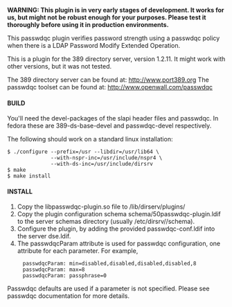 **WARNING: This plugin is in very early stages of development. It works
for us, but might not be robust enough for your purposes. Please test
it thoroughly before using it in production environments.**


This passwdqc plugin verifies password strength using a passwdqc
policy when there is a LDAP Password Modify Extended Operation.

This is a plugin for the 389 directory server, version 1.2.11. It
might work with other versions, but it was not tested.

The 389 directory server can be found at: http://www.port389.org
The passwdqc toolset can be found at: http://www.openwall.com/passwdqc


#### BUILD

You'll need the devel-packages of the slapi header files and passwdqc.
In fedora these are 389-ds-base-devel and passwdqc-devel respectively.

The following should work on a standard linux installation:

```
$ ./configure --prefix=/usr --libdir=/usr/lib64 \
              --with-nspr-inc=/usr/include/nspr4 \
              --with-ds-inc=/usr/include/dirsrv
$ make
$ make install
```

#### INSTALL

1. Copy the libpasswdqc-plugin.so file to <ds-base>/lib/dirserv/plugins/
2. Copy the plugin configuration schema schema/50passwdqc-plugin.ldif to
   the server schemas directory (usually /etc/dirsrv/<slapd-dir>/schema).
3. Configure the plugin, by adding the provided passwdqc-conf.ldif
   into the server dse.ldif.
3. The passwdqcParam attribute is used for passwdqc configuration, one
   attribute for each parameter. For example,
```
     passwdqcParam: min=disabled,disabled,disabled,disabled,8
     passwdqcParam: max=8
     passwdqcParam: passphrase=0
```
   Passwdqc defaults are used if a parameter is not specified. Please
   see passwdqc documentation for more details.
